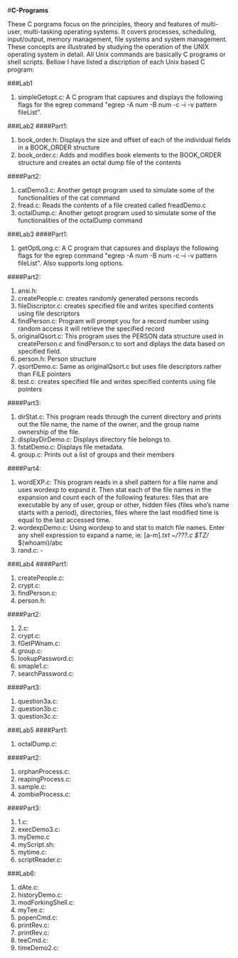 #**C-Programs**

These C porgrams focus on the principles, theory and features of multi-user, multi-tasking operating systems. It covers processes, scheduling, input/output, memory management, file systems and system management. These concepts are illustrated by studying the operation of the UNIX operating system in detail. All Unix commands are basically C programs or shell scripts. Bellow I have listed a discription of each Unix based C program:

###Lab1
1. simpleGetopt.c: A C program that capsures and displays the following flags for the egrep command "egrep  -A num  -B num  -c  –i   -v     		pattern   fileList".


###Lab2
####Part1:
1. book_order.h: Displays the size and offset of each of the individual fields in a BOOK_ORDER structure  
2. book_order.c: Adds and modifies book elements to the BOOK_ORDER structure and creates an octal dump file of the contents

####Part2:
1. catDemo3.c: Another getopt program used to simulate some of the functionalities of the cat command
2. fread.c: Reads the contents of a file created called freadDemo.c
3. octalDump.c: Another getopt program used to simulate some of the functionalities of the octalDump command


###Lab3
####Part1:
1. getOptLong.c: A C program that capsures and displays the following flags for the egrep command "egrep  -A num  -B num  -c  –i   -v     		pattern   fileList". Also supports long options.

####Part2:
1. ansi.h:
2. createPeople.c: creates randomly generated persons records
3. fileDiscriptor.c: creates specified file and writes specified contents using file descriptors
4. findPerson.c: Program will prompt you for a record number using random access it will retrieve the specified record
5. originalQsort.c: This program uses the PERSON data structure used in createPerson.c and findPerson.c to sort and diplays the data based on specified field.
6. person.h: Person structure
7. qsortDemo.c: Same as originalQsort.c but uses file descriptors rather than FILE pointers
8. test.c: creates specified file and writes specified contents using file pointers

####Part3:
1. dirStat.c: This program reads through the current directory and prints out the file name, the name of the owner, and the group name ownership of the file.
2. displayDirDemo.c: Displays directory file belongs to.
3. fstatDemo.c: Displays file metadata.
4. group.c: Prints out a list of groups and their members 

####Part4:
1. wordEXP.c: This program reads in a shell pattern for a file name and uses wordexp to expand it. Then stat each of the file names in the expansion and count each of the following features: files  that are executable by any of user, group or other, hidden files  (files who’s name starts with a period), directories, files where the last modified time is equal to the last accessed time.
2. wordexpDemo.c: Using wordexp to and stat to match file names. Enter any shell expression to expand a name, ie: [a-m]*.txt   ~/???.c   $TZ/*    $(whoami)/abc
3. rand.c: - 


###Lab4
####Part1:
1. createPeople.c:
2. crypt.c:
3. findPerson.c:
4. person.h:

####Part2:
1. 2.c:
2. crypt.c:
3. fGetPWnam.c:
4. group.c:
5. lookupPassword.c:
6. smaple1.c:
7. searchPassword.c:

####Part3:
1. question3a.c:
2. question3b.c:
3. question3c.c:


###Lab5
####Part1:
1. octalDump.c:

####Part2:
1. orphanProcess.c:
2. reapingProcess.c:
3. sample.c:
4. zombieProcess.c:

####Part3:
1. 1.c:
2. execDemo3.c:
3. myDemo.c
4. myScript.sh:
5. mytime.c:
6. scriptReader.c: 


###Lab6:
1. dAte.c:
2. historyDemo.c:
3. modForkingShell.c:
4. myTee.c:
5. popenCmd.c:
6. printRev.c:
7. printRev.c:
8. teeCmd.c:
9. timeDemo2.c:



